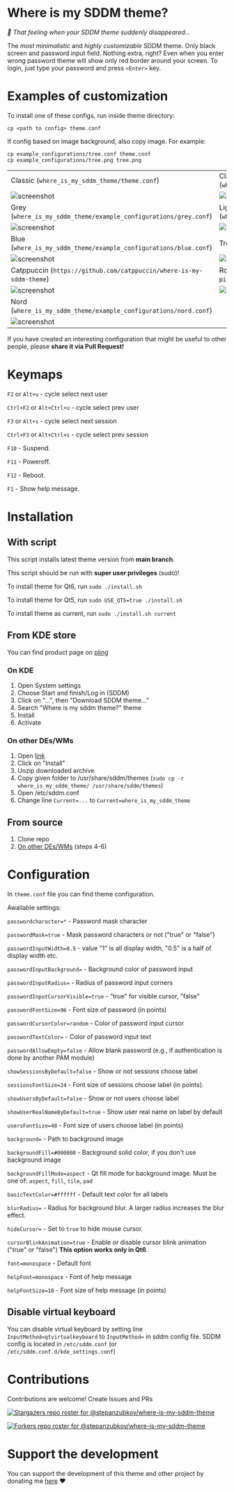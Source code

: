 # Where is my SDDM theme?

*:eyes: That feeling when your SDDM theme suddenly disappeared...*

The *most minimalistic* and *highly customizable* SDDM theme. Only black screen and password input field. Nothing extra, right? Even when you enter wrong password theme will show only red border around your screen. To login, just type your password and press `<Enter>` key.

# Examples of customization

To install one of these configs, run inside theme directory:

```shell
cp <path to config> theme.conf
```

If config based on image background, also copy image. For example:

```shell
cp example_configurations/tree.conf theme.conf
cp example_configurations/tree.png tree.png
```

| | |
| --- |--- |
| Classic (`where_is_my_sddm_theme/theme.conf`) | Classic, no cursor (`where_is_my_sddm_theme/example_configurations/classic_nocursor.conf`) |
| ![screenshot](./where_is_my_sddm_theme/screenshot.png) | ![screenshot](./screenshots/classic_nocursor.png) |
| Grey (`where_is_my_sddm_theme/example_configurations/grey.conf`) | Light grey (`where_is_my_sddm_theme/example_configurations/lightgrey.conf`) |
| ![screenshot](./screenshots/grey.png) | ![screenshot](./screenshots/lightgrey.png) |
| Blue (`where_is_my_sddm_theme/example_configurations/blue.conf`) |  Tree (`where_is_my_sddm_theme/example_configurations/tree.conf`) |
| ![screenshot](./screenshots/blue.png) | ![screenshot](./screenshots/tree.png) |
| Catppuccin (`https://github.com/catppuccin/where-is-my-sddm-theme`) | Rose-Pine Moon (`where_is_my_sddm_theme/example_configurations/rose-pine-moon.conf`) |
| ![screenshot](./screenshots/catppuccin-mocha.webp) | ![screenshot](./screenshots/rose-pine-moon.png) |
| Nord (`where_is_my_sddm_theme/example_configurations/nord.conf`) | |
| ![screenshot](./screenshots/nord.png) | |

If you have created an interesting configuration that might be useful to other people, please **share it via Pull Request!**

# Keymaps

`F2` or `Alt+u` - cycle select next user

`Ctrl+F2` or `Alt+Ctrl+u` - cycle select prev user

`F3` or `Alt+s` - cycle select next session

`Ctrl+F3` or `Alt+Ctrl+s` - cycle select prev session

`F10` - Suspend.

`F11` - Poweroff.

`F12` - Reboot.

`F1` - Show help message.

# Installation

## With script

This script installs latest theme version from **main branch**.

This script should be run with **super user privileges** (sudo)!

To install theme for Qt6, run `sudo ./install.sh`

To install theme for Qt5, run `sudo USE_QT5=true ./install.sh`

To install theme as current, run `sudo ./install.sh current`

## From KDE store

You can find product page on [pling](https://www.pling.com/p/2011322/)

### On KDE

1. Open System settings
2. Choose Start and finish/Log in (SDDM)
3. Click on "...", then "Download SDDM theme..."
4. Search "Where is my sddm theme?" theme
5. Install
6. Activate

### On other DEs/WMs

1. Open [link](https://www.pling.com/p/2011322/)
2. Click on "Install"
3. Unzip downloaded archive
4. Copy given folder to /usr/share/sddm/themes (`sudo cp -r where_is_my_sddm_theme/ /usr/share/sddm/themes`)
5. Open /etc/sddm.conf
6. Change line `Current=...` to `Current=where_is_my_sddm_theme`

## From source

1. Clone repo
2. [On other DEs/WMs](#on-other-deswms) (steps 4-6)

# Configuration

In `theme.conf` file you can find theme configuration.

Awailable settings:

`passwordcharacter=*` - Password mask character

`passwordMask=true` - Mask password characters or not ("true" or "false")

`passwordInputWidth=0.5` - value "1" is all display width, "0.5" is a half of display width etc.

`passwordInputBackground=` - Background color of password input

`passwordInputRadius=` - Radius of password input corners

`passwordInputCursorVisible=true` - "true" for visible cursor, "false"

`passwordFontSize=96` - Font size of password (in points)

`passwordCursorColor=random` - Color of password input cursor

`passwordTextColor=` - Color of password input text

`passwordAllowEmpty=false` - Allow blank password (e.g., if authentication is done by another PAM module)

`showSessionsByDefault=false` - Show or not sessions choose label

`sessionsFontSize=24` - Font size of sessions choose label (in points).

`showUsersByDefault=false` - Show or not users choose label

`showUserRealNameByDefault=true` - Show user real name on label by default

`usersFontSize=48` - Font size of users choose label (in points)

`background=` - Path to background image

`backgroundFill=#000000` - Background solid color, if you don't use background image

`backgroundFillMode=aspect` - Qt fill mode for background image. Must be one of: `aspect`, `fill`, `tile`, `pad`

`basicTextColor=#ffffff` - Default text color for all labels

`blurRadius=` - Radius for background blur. A larger radius increases the blur effect.

`hideCursor=` - Set to `true` to hide mouse cursor.

`cursorBlinkAnimation=true` - Enable or disable cursor blink animation ("true" or "false") **This option works only in Qt6**.

`font=monospace` - Default font

`helpFont=monospace` - Font of help message

`helpFontSize=18` - Font size of help message (in points)

## Disable virtual keyboard

You can disable virtual keyboard by setting line `InputMethod=qtvirtualkeyboard`
to `InputMethod=` in sddm config file. SDDM config is located in `/etc/sddm.conf`
(or `/etc/sddm.conf.d/kde_settings.conf`)

# Contributions

Contributions are welcome! Create Issues and PRs

[![Stargazers repo roster for @stepanzubkov/where-is-my-sddm-theme](https://reporoster.com/stars/stepanzubkov/where-is-my-sddm-theme)](https://github.com/stepanzubkov/where-is-my-sddm-theme/stargazers)

[![Forkers repo roster for @stepanzubkov/where-is-my-sddm-theme](https://reporoster.com/forks/stepanzubkov/where-is-my-sddm-theme)](https://github.com/stepanzubkov/where-is-my-sddm-theme/network/members)

# Support the development

You can support the development of this theme and other project by donating me [here](https://www.donationalerts.com/r/stepanzubkov) :heart:
